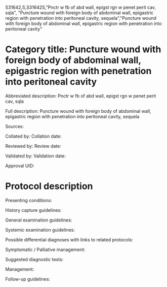 S31642,S,S31642S,"Pnctr w fb of abd wall, epigst rgn w penet perit cav, sqla", "Puncture wound with foreign body of abdominal wall, epigastric region with penetration into peritoneal cavity, sequela","Puncture wound with foreign body of abdominal wall, epigastric region with penetration into peritoneal cavity"
# Category title: Puncture wound with foreign body of abdominal wall, epigastric region with penetration into peritoneal cavity

Abbreviated description: Pnctr w fb of abd wall, epigst rgn w penet perit cav, sqla

Full description: Puncture wound with foreign body of abdominal wall, epigastric region with penetration into peritoneal cavity, sequela

Sources:

Collated by:
Collation date:

Reviewed by:
Review date:

Validated by:
Validation date:

Approval UID:

# Protocol description

Presenting conditions:

History capture guidelines:

General examination guidelines:

Systemic examination guidelines:

Possible differential diagnoses with links to related protocols:

Symptomatic / Palliative management:

Suggested diagnostic tests:

Management:

Follow-up guidelines:
